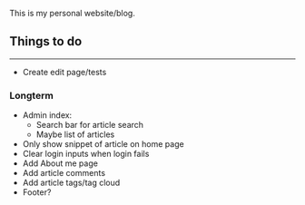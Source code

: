 This is my personal website/blog. 

## Things to do
----
* Create edit page/tests

### Longterm
* Admin index:
  * Search bar for article search
  * Maybe list of articles 
* Only show snippet of article on home page
* Clear login inputs when login fails
* Add About me page
* Add article comments
* Add article tags/tag cloud
* Footer?
